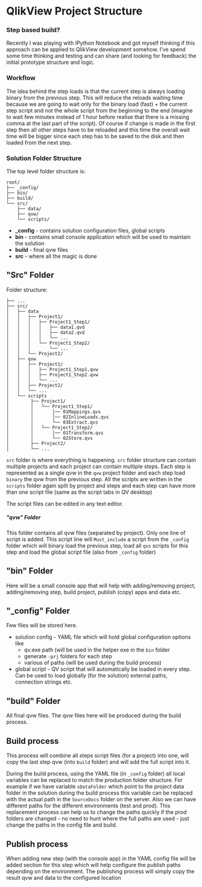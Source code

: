 # QlikView Project Structure

### Step based build?

Recently I was playing with IPython Notebook and got myself thinking if this approach can be applied to QlikView development somehow. I’ve spend some time thinking and testing and can share (and looking for feedback) the initial prototype structure and logic.


### Workflow

The idea behind the step loads is that the current step is always loading binary from the previous step. This will reduce the reloads waiting time because we are going to wait only for the binary load (fast) + the current step script and not the whole script from the beginning to the end (imagine to wait few minutes instead of 1 hour before realise that there is a missing comma at the last part of the script). Of course if change is made in the first step then all other steps have to be reloaded and this time the overall wait time will be bigger since each step has to be saved to the disk and then loaded from the next step.

### Solution Folder Structure

The top level folder structure is:
```
root/
├── _config/
├── bin/
├── build/
└── src/
    ├── data/ 
    ├── qvw/
    └── scripts/
```

* **_config** - contains solution configuration files, global scripts
* **bin** - contains small console application which will be used to maintain the solution
* **build** - final qvw files
* **src** - where all the magic is done

## "Src" Folder

Folder structure:

```
├── ...
├── src/
│   ├── data
│   │   ├── Project1/
│   │   │   ├── Project1_Step1/
│   │   │   │   ├── data1.qvd
│   │   │   │   ├── data2.qvd
│   │   │   │   └── ...
│   │   │   └── Project1_Step2/
│   │   │       └── ...
│   │   └── Project2/
│   ├── qvw
│   │   ├── Project1/
│   │   │   ├── Project1_Step1.qvw
│   │   │   ├── Project1_Step2.qvw
│   │   │   └── ...
│   │   ├── Project2/
│   │   └── ...
│   └── scripts
│        ├── Project1/
│        │   └── Project1_Step1/
│        │       │── 01Mappings.qvs
│        │       │── 02InlineLoads.qvs
│        │       └── 03Extract.qvs
│        │   └── Project1_Step2/
│        │       │── 01Transform.qvs
│        │       └── 02Store.qvs
│        ├── Project2/
│        └── ...
````

`src` folder is where everything is happening. `src` folder structure can contain multiple projects and each project can contain multiple steps. Each step is represented as a single qvw in the `qvw` project folder and each step load `binary` the qvw from the previous step. All the scripts are written in the `scripts` folder again split by project and steps and each step can have more than one script file (same as the script tabs in QV desktop)

The script files can be edited in any text editor.

##### "qvw" Folder

This folder contains all qvw files (separated by project). Only one line of script is added. This script line will `Must_include` a script from the `_config` folder which will binary load the previous step, load all `qvs` scripts for this step and load the global script file (also from `_config` folder)

## "bin" Folder

Here will be a small console app that will help with adding/removing project, adding/removing step, build project, publish (copy) apps and data etc.

## "_config" Folder

Few files will be stored here. 

* solution config - YAML file which will hold global configuration options like
  * qv.exe path (will be used in the helper exe in the `bin` folder
  * generate `-prj` folders for each step
  * various of paths (will be used during the build process)
* global script - QV script that will automatically be loaded in every step. Can be used to load globally (for the solution) external paths, connection strings etc.

## "build" Folder

All final qvw files. The qvw files here will be produced during the build process.

## Build process

This process will combine all steps script files (for a project) into one, will copy the last step qvw (into `build` folder) and will add the full script into it. 

During the build process, using the YAML file (in `_config` folder) all local variables can be replaced to match the production folder structure. For example if we have variable `sDataFolder` which point to the project data folder in the solution during the build process this variable can be replaced with the actual path in the `SourceDocs` folder on the server. Also we can have different paths for the different environments (test and prod). This replacement process can help us to change the paths quickly if the prod folders are changed - no need to hunt where the full paths are used - just change the paths in the config file and build.

## Publish process

When adding new step (with the console app) in the YAML config file will be added section for this step which will help configure the publish paths depending on the environment. The publishing process will simply copy the result qvw and data to the configured location
